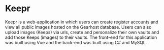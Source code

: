 # Keepr

Keepr is a web-application in which users can create register accounts and view all public images hosted on the Gearhost database.
Users can also upload images (Keeps) via urls, create and personalize their own vaults and add those Keeps (images) to their vaults.
The front-end for this application was built using Vue and the back-end was built using C# and MySQL. 
